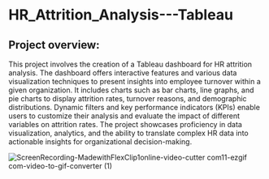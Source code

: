 # HR_Attrition_Analysis---Tableau
## Project overview:
This project involves the creation of a Tableau dashboard for HR attrition analysis. The dashboard offers interactive features and various data visualization techniques to present insights into employee turnover within a given organization. It includes charts such as bar charts, line graphs, and pie charts to display attrition rates, turnover reasons, and demographic distributions. Dynamic filters and key performance indicators (KPIs) enable users to customize their analysis and evaluate the impact of different variables on attrition rates. The project showcases proficiency in data visualization, analytics, and the ability to translate complex HR data into actionable insights for organizational decision-making.

![ScreenRecording-MadewithFlexClip1online-video-cutter com11-ezgif com-video-to-gif-converter (1)](https://github.com/ShekharSunilKhamkar/HR_Attrition_Analysis---Tableau/assets/167413419/4bb31d1f-8f35-4ac5-ae98-8ec3a0e83631)



